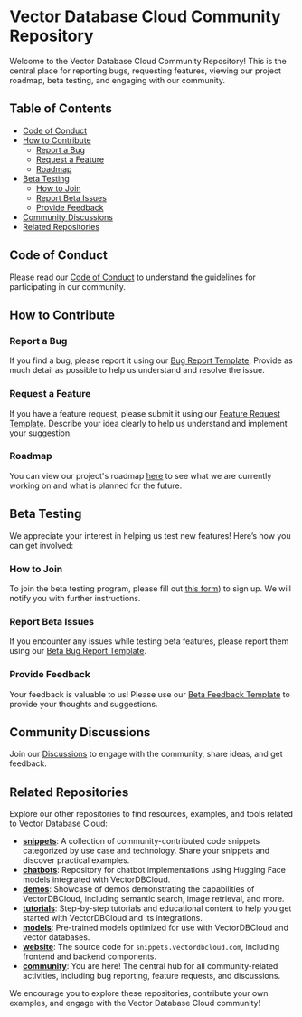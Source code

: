 # Vector Database Cloud Community Repository

Welcome to the Vector Database Cloud Community Repository! This is the central place for reporting bugs, requesting features, viewing our project roadmap, beta testing, and engaging with our community.

## Table of Contents

- [Code of Conduct](#code-of-conduct)
- [How to Contribute](#how-to-contribute)
  - [Report a Bug](#report-a-bug)
  - [Request a Feature](#request-a-feature)
  - [Roadmap](#roadmap)
- [Beta Testing](#beta-testing)
  - [How to Join](#how-to-join)
  - [Report Beta Issues](#report-beta-issues)
  - [Provide Feedback](#provide-feedback)
- [Community Discussions](#community-discussions)
- [Related Repositories](#related-repositories)

## Code of Conduct

Please read our [Code of Conduct](CODE_OF_CONDUCT.md) to understand the guidelines for participating in our community.

## How to Contribute

### Report a Bug

If you find a bug, please report it using our [Bug Report Template](https://github.com/VectorDBCloud/Community/issues/new?template=bug_report.md). Provide as much detail as possible to help us understand and resolve the issue.

### Request a Feature

If you have a feature request, please submit it using our [Feature Request Template](https://github.com/VectorDBCloud/Community/issues/new?template=feature_request.md). Describe your idea clearly to help us understand and implement your suggestion.

### Roadmap

You can view our project's roadmap [here](https://github.com/VectorDBCloud/Community/blob/main/ROADMAP.md) to see what we are currently working on and what is planned for the future.

## Beta Testing

We appreciate your interest in helping us test new features! Here’s how you can get involved:

### How to Join

To join the beta testing program, please fill out [this form](https://tally.so/r/m6x0QB)) to sign up. We will notify you with further instructions.

### Report Beta Issues

If you encounter any issues while testing beta features, please report them using our [Beta Bug Report Template](https://github.com/VectorDBCloud/Community/issues/new?template=beta_bug_report.md).

### Provide Feedback

Your feedback is valuable to us! Please use our [Beta Feedback Template](https://github.com/VectorDBCloud/Community/issues/new?template=beta_feedback.md) to provide your thoughts and suggestions.

## Community Discussions

Join our [Discussions](https://github.com/VectorDBCloud/Community/discussions) to engage with the community, share ideas, and get feedback.

## Related Repositories

Explore our other repositories to find resources, examples, and tools related to Vector Database Cloud:

- **[snippets](https://github.com/VectorDBCloud/snippets)**: A collection of community-contributed code snippets categorized by use case and technology. Share your snippets and discover practical examples.
- **[chatbots](https://github.com/VectorDBCloud/chatbots)**: Repository for chatbot implementations using Hugging Face models integrated with VectorDBCloud.
- **[demos](https://github.com/VectorDBCloud/demos)**: Showcase of demos demonstrating the capabilities of VectorDBCloud, including semantic search, image retrieval, and more.
- **[tutorials](https://github.com/VectorDBCloud/tutorials)**: Step-by-step tutorials and educational content to help you get started with VectorDBCloud and its integrations.
- **[models](https://github.com/VectorDBCloud/models)**: Pre-trained models optimized for use with VectorDBCloud and vector databases.
- **[website](https://github.com/VectorDBCloud/website)**: The source code for `snippets.vectordbcloud.com`, including frontend and backend components.
- **[community](https://github.com/VectorDBCloud/Community)**: You are here! The central hub for all community-related activities, including bug reporting, feature requests, and discussions.

We encourage you to explore these repositories, contribute your own examples, and engage with the Vector Database Cloud community!
